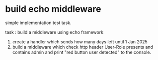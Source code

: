 # build echo middleware
simple implementation test task.

task : build a middleware using echo framework

1. create a handler which sends how many days left until 1 Jan 2025
2. build a middleware which check http header User-Role presents and contains admin and print "red button user detected" to the console.


